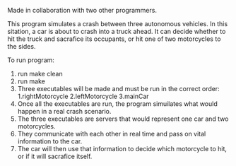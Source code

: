 Made in collaboration with two other programmers.


This program simulates a crash between three autonomous vehicles. In this sitation, a car is about to crash into a truck ahead. It can decide whether to hit the truck and sacrafice its occupants, or hit one of two motorcycles to the sides.

To run program:
1) run make clean
2) run make
3) Three executables will be made and must be run in the correct order:
    1.rightMotorcycle
    2.leftMotorcycle
    3.mainCar
4) Once all the executables are run, the program simuilates what would happen in a real crash scenario.
5) The three executables are servers that would represent one car and two motorcycles.
6) They communicate with each other in real time and pass on vital information to the car.
7) The car will then use that information to decide which motorcycle to hit, or if it will sacrafice itself.
